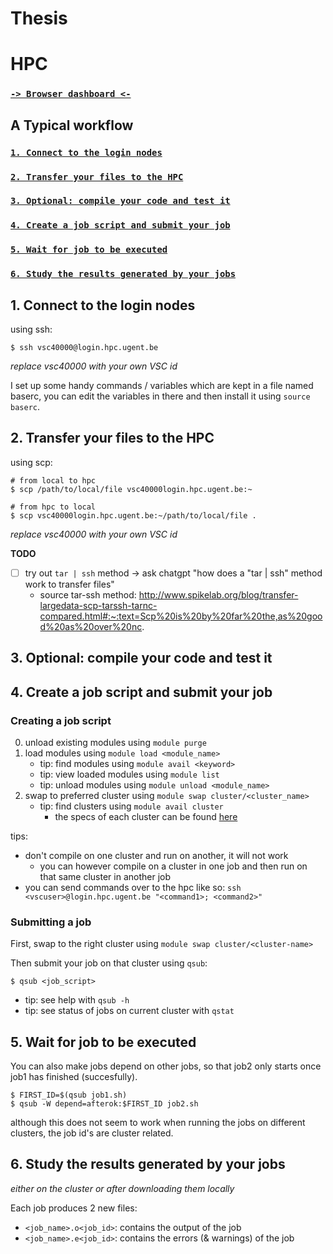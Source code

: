 # Thesis

# HPC 
### [`-> Browser dashboard <-`](https://login.hpc.ugent.be/)

## A Typical workflow
### [`1. Connect to the login nodes`](#1-connect-to-the-login-nodes-1)
### [`2. Transfer your files to the HPC`](#2-transfer-your-files-to-the-hpc-1)
### [`3. Optional: compile your code and test it`](#3-optional-compile-your-code-and-test-it-1)
### [`4. Create a job script and submit your job`](#4-create-a-job-script-and-submit-your-job-1)
### [`5. Wait for job to be executed`](#5-wait-for-job-to-be-executed-1)
### [`6. Study the results generated by your jobs`](#6-study-the-results-generated-by-your-jobs)


## 1. Connect to the login nodes

using ssh:

```
$ ssh vsc40000@login.hpc.ugent.be
```

_replace vsc40000 with your own VSC id_

I set up some handy commands / variables which are kept in a file named baserc, 
you can edit the variables in there and then install it using `source baserc`.



## 2. Transfer your files to the HPC

using scp:

```
# from local to hpc
$ scp /path/to/local/file vsc40000login.hpc.ugent.be:~ 

# from hpc to local
$ scp vsc40000login.hpc.ugent.be:~/path/to/local/file .
```

_replace vsc40000 with your own VSC id_

**TODO**
- [ ] try out `tar | ssh` method -> ask chatgpt "how does a "tar | ssh" method work to transfer files"
  - source tar-ssh method: http://www.spikelab.org/blog/transfer-largedata-scp-tarssh-tarnc-compared.html#:~:text=Scp%20is%20by%20far%20the,as%20good%20as%20over%20nc.



## 3. Optional: compile your code and test it 


## 4. Create a job script and submit your job
### Creating a job script
0. unload existing modules using `module purge`
1. load modules using `module load <module_name>`
    - tip: find modules using `module avail <keyword>`
    - tip: view loaded modules using `module list`
    - tip: unload modules using `module unload <module_name>`
2. swap to preferred cluster using `module swap cluster/<cluster_name>`
    - tip: find clusters using `module avail cluster`
        - the specs of each cluster can be found [here](https://www.ugent.be/hpc/en/infrastructure)

tips:
- don't compile on one cluster and run on another, it will not work
  - you can however compile on a cluster in one job and then run on that same cluster in another job
- you can send commands over to the hpc like so: `ssh <vscuser>@login.hpc.ugent.be "<command1>; <command2>"`
### Submitting a job
First, swap to the right cluster using `module swap cluster/<cluster-name>`

Then submit your job on that cluster using `qsub`:
```
$ qsub <job_script>
```
- tip: see help with `qsub -h`
- tip: see status of jobs on current cluster with `qstat`

## 5. Wait for job to be executed
You can also make jobs depend on other jobs, so that job2 only starts once job1 has finished (succesfully).
```
$ FIRST_ID=$(qsub job1.sh)
$ qsub -W depend=afterok:$FIRST_ID job2.sh
```

although this does not seem to work when running the jobs on different clusters, the job id's are cluster related.


## 6. Study the results generated by your jobs
_either on the cluster or after downloading them locally_

Each job produces 2 new files:
- `<job_name>.o<job_id>`: contains the output of the job
- `<job_name>.e<job_id>`: contains the errors (& warnings) of the job
